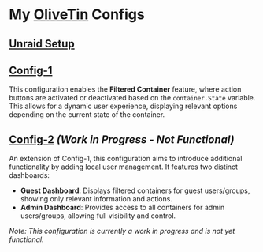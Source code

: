 # My [OliveTin](https://docs.olivetin.app/index.html) Configs

## [Unraid Setup](https://github.com/Josh-su/My-OliveTin-Configs/blob/main/Setup/unraid-setup.md)


## [Config-1](https://github.com/Josh-su/My-OliveTin-Configs/tree/main/Config-1#readme)
This configuration enables the **Filtered Container** feature, where action buttons are activated or deactivated based on the `container.State` variable. This allows for a dynamic user experience, displaying relevant options depending on the current state of the container.

## [Config-2](https://github.com/Josh-su/My-OliveTin-Configs/tree/main/Config-2#readme) *(Work in Progress - Not Functional)*
An extension of Config-1, this configuration aims to introduce additional functionality by adding local user management. It features two distinct dashboards:
- **Guest Dashboard**: Displays filtered containers for guest users/groups, showing only relevant information and actions.
- **Admin Dashboard**: Provides access to all containers for admin users/groups, allowing full visibility and control.

*Note: This configuration is currently a work in progress and is not yet functional.*
